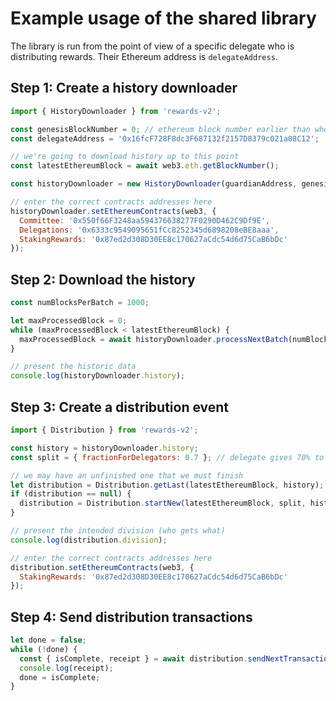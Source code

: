 # Example usage of the shared library

The library is run from the point of view of a specific delegate who is distributing rewards. Their Ethereum address is `delegateAddress`.

## Step 1: Create a history downloader

```js
import { HistoryDownloader } from 'rewards-v2';

const genesisBlockNumber = 0; // ethereum block number earlier than when Orbs PoS contracts deployed
const delegateAddress = '0x16fcF728F8dc3F687132f2157D8379c021a08C12';

// we're going to download history up to this point
const latestEthereumBlock = await web3.eth.getBlockNumber();

const historyDownloader = new HistoryDownloader(guardianAddress, genesisBlockNumber);

// enter the correct contracts addresses here
historyDownloader.setEthereumContracts(web3, {
  Committee: '0x550f66F3248aa594376638277F0290D462C9Df9E',
  Delegations: '0x6333c9549095651fCc8252345d6898208eBE8aaa',
  StakingRewards: '0x87ed2d308D30EE8c170627aCdc54d6d75CaB6bDc'
});
```

## Step 2: Download the history

```js
const numBlocksPerBatch = 1000;

let maxProcessedBlock = 0;
while (maxProcessedBlock < latestEthereumBlock) {
  maxProcessedBlock = await historyDownloader.processNextBatch(numBlocksPerBatch, latestEthereumBlock);
}

// present the historic data
console.log(historyDownloader.history);
```

## Step 3: Create a distribution event

```js
import { Distribution } from 'rewards-v2';

const history = historyDownloader.history;
const split = { fractionForDelegators: 0.7 }; // delegate gives 70% to delegators

// we may have an unfinished one that we must finish
let distribution = Distribution.getLast(latestEthereumBlock, history);
if (distribution == null) {
  distribution = Distribution.startNew(latestEthereumBlock, split, history);
}

// present the intended division (who gets what)
console.log(distribution.division);

// enter the correct contracts addresses here
distribution.setEthereumContracts(web3, {
  StakingRewards: '0x87ed2d308D30EE8c170627aCdc54d6d75CaB6bDc'
});
```

## Step 4: Send distribution transactions

```js
let done = false;
while (!done) {
  const { isComplete, receipt } = await distribution.sendNextTransaction();
  console.log(receipt);
  done = isComplete;
}
```